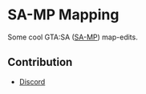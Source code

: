 # SA-MP Mapping
Some cool GTA:SA ([SA-MP](https://www.sa-mp.com)) map-edits.

## Contribution
- [Discord](https://discord.gg/2JjvhAk)
